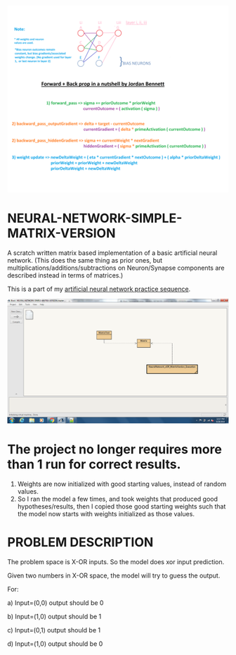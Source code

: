 ![Alt text](https://github.com/JordanMicahBennett/NEURAL-NETWORK-SIMPLE-MATRIX-VERSION/blob/master/notes_v2.png "default page")

# NEURAL-NETWORK-SIMPLE-MATRIX-VERSION
A scratch written matrix based implementation of a basic artificial neural network. (This does the same thing as prior ones, but multiplications/additions/subtractions on Neuron/Synapse components are described instead in terms of matrices.)


This is a part of my [artificial neural network practice sequence](https://github.com/JordanMicahBennett/NEURAL_NETWORK_PRACTICE).

![Alt text](https://github.com/JordanMicahBennett/NEURAL-NETWORK-SIMPLE-MATRIX-VERSION/blob/master/screenshot.png "default page")

# The project no longer requires more than 1 run for correct results. 
1. Weights are now initialized with good starting values, instead of random values.
2. So I ran the model a few times, and took weights that produced good hypotheses/results, then I copied those good starting weights such that the model now starts with weights initialized as those values.


# PROBLEM DESCRIPTION
  The problem space is X-OR inputs. So the model does xor input prediction.
  
  Given two numbers in X-OR space, the model will try to guess the output.
  
  For:
  
  a) Input=(0,0) output should be 0
  
  b) Input=(1,0) output should be 1
  
  c) Input=(0,1) output should be 1
  
  d) Input=(1,0) output should be 0
  



